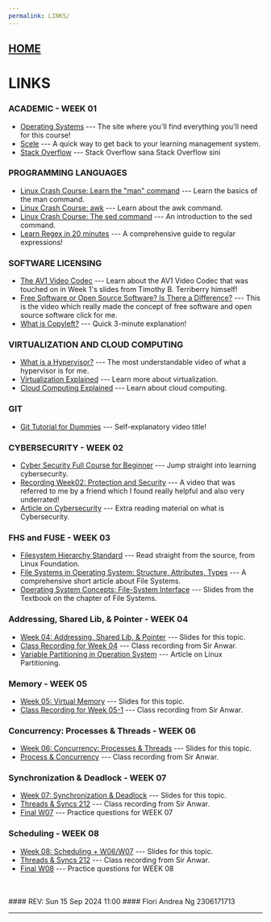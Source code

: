 ```yaml
---
permalink: LINKS/
---
```


## [HOME](../)

# LINKS

### ACADEMIC - WEEK 01
* [Operating Systems](https://os.vlsm.org/) ---
  The site where you'll find everything you'll need for this course!
* [Scele](https://scele.cs.ui.ac.id/) ---
  A quick way to get back to your learning management system.
* [Stack Overflow](https://stackoverflow.com/) ---
  Stack Overflow sana Stack Overflow sini
  
### PROGRAMMING LANGUAGES
* [Linux Crash Course: Learn the "man" command](https://youtu.be/7BG-Devm7sA?si=2CWh7JXeHqfdGzLY) ---
  Learn the basics of the man command.
* [Linux Crash Course: awk](https://youtu.be/oPEnvuj9QrI?si=5UueTkolz_2UqzKf) ---
  Learn about the awk command.
* [Linux Crash Course: The sed command](https://youtu.be/nXLnx8ncZyE?si=oL_ORaGFZOQ6TeYM) ---
  An introduction to the sed command.
* [Learn Regex in 20 minutes](https://youtu.be/rhzKDrUiJVk?si=xYm1ADpYr7CY8iw9) ---
  A comprehensive guide to regular expressions!

### SOFTWARE LICENSING
* [The AV1 Video Codec](https://youtu.be/qubPzBcYCTw?si=4tjaUKjUumP3mB0e) ---
  Learn about the AV1 Video Codec that was touched on in Week 1's slides from Timothy B. Terriberry himself!
* [Free Software or Open Source Software? Is There a Difference?](https://youtu.be/Qyb5KZC7d6s?si=_PPzRO0vf1TktDqa) ---
  This is the video which really made the concept of free software and open source software click for me. 
* [What is Copyleft?](https://youtu.be/6Xky8HTqaZo?si=MOkWW3fUKW2VBs5_) ---
  Quick 3-minute explanation!

### VIRTUALIZATION AND CLOUD COMPUTING
* [What is a Hypervisor?](https://youtu.be/LMAEbB2a50M?si=txovbQswxpCvVkSp) ---
  The most understandable video of what a hypervisor is for me.
* [Virtualization Explained](https://youtu.be/UBVVq-xz5i0?si=PtMNX2qApMFcjTuw) ---
  Learn more about virtualization. 
* [Cloud Computing Explained](https://youtu.be/_a6us8kaq0g?si=sIpkb86NBM_9HqF5) ---
  Learn about cloud computing.

### GIT
* [Git Tutorial for Dummies](https://youtu.be/mJ-qvsxPHpY?si=OSMydLQvuzKUTuVV) ---
  Self-explanatory video title! 

### CYBERSECURITY - WEEK 02
* [Cyber Security Full Course for Beginner](https://youtu.be/U_P23SqJaDc?si=XPewqnlNtayGt-JK) ---
  Jump straight into learning cybersecurity.
* [Recording Week02: Protection and Security](https://www.youtube.com/watch?v=QpmAKN9j2ks) ---
  A video that was referred to me by a friend which I found really helpful and also very underrated!  
* [Article on Cybersecurity](https://www.kaspersky.com/resource-center/definitions/what-is-cyber-security) ---
  Extra reading material on what is Cybersecurity.

### FHS and FUSE - WEEK 03 
* [Filesystem Hierarchy Standard](https://refspecs.linuxfoundation.org/FHS_3.0/fhs-3.0.pdf) ---
  Read straight from the source, from Linux Foundation.
* [File Systems in Operating System: Structure, Attributes, Types](https://www.guru99.com/file-systems-operating-system.html) ---
  A comprehensive short article about File Systems.
* [Operating System Concepts: File-System Interface](https://www.os-book.com/OS10/slide-dir/PPTX-dir/ch13.pptx) ---
  Slides from the Textbook on the chapter of File Systems.

### Addressing, Shared Lib, & Pointer - WEEK 04
* [Week 04: Addressing, Shared Lib, & Pointer](https://docos.vlsm.org/Slides/os04.pdf) ---
  Slides for this topic. 
* [Class Recording for Week 04](https://www.youtube.com/watch?v=uFj7mKNq1t0&feature=youtu.be) ---
  Class recording from Sir Anwar. 
* [Variable Partitioning in Operation System](https://www.geeksforgeeks.org/variable-or-dynamic-partitioning-in-operating-system/) ---
  Article on Linux Partitioning.

### Memory - WEEK 05
* [Week 05: Virtual Memory](https://docos.vlsm.org/Slides/os05.pdf) ---
  Slides for this topic.
* [Class Recording for Week 05-1](https://www.youtube.com/watch?v=E7pmf5pySTM&feature=youtu.be) ---
  Class recording from Sir Anwar.

### Concurrency: Processes & Threads - WEEK 06
* [Week 06: Concurrency: Processes & Threads](https://docos.vlsm.org/Slides/os06.pdf) ---
  Slides for this topic.
* [Process & Concurrency](https://www.youtube.com/watch?v=-pL2fAdb7Kw&feature=youtu.be) ---
  Class recording from Sir Anwar.

### Synchronization & Deadlock - WEEK 07
* [Week 07: Synchronization & Deadlock](https://docos.vlsm.org/Slides/os07.pdf) ---
  Slides for this topic.
* [Threads & Syncs 212](https://www.youtube.com/watch?v=Z5D3z3AzXII) ---
  Class recording from Sir Anwar.
* [Final W07](https://rms46.vlsm.org/2/202.pdf) ---
  Practice questions for WEEK 07

### Scheduling - WEEK 08
* [Week 08: Scheduling + W06/W07](https://docos.vlsm.org/Slides/os08.pdf) ---
  Slides for this topic.
* [Threads & Syncs 212](https://www.youtube.com/watch?v=Gzic0dI3qQc) ---
  Class recording from Sir Anwar.
* [Final W08](https://rms46.vlsm.org/2/203.pdf) ---
  Practice questions for WEEK 08

<br>
<br>
#### REV: Sun 15 Sep 2024 11:00
#### Flori Andrea Ng 2306171713

<hr>
